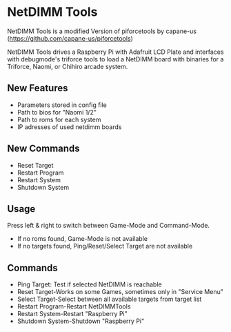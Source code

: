 NetDIMM Tools
=============

NetDIMM Tools is a modified Version of piforcetools by capane-us (https://github.com/capane-us/piforcetools)

NetDIMM Tools drives a Raspberry Pi with Adafruit LCD Plate and interfaces with debugmode's triforce tools to load a NetDIMM board with binaries for a Triforce, Naomi, or Chihiro arcade system.

## New Features
- Parameters stored in config file
- Path to bios for "Naomi 1/2"
- Path to roms for each system
- IP adresses of used netdimm boards

## New Commands
- Reset Target
- Restart Program
- Restart System
- Shutdown System

## Usage
Press left & right to switch between Game-Mode and Command-Mode.
- If no roms found, Game-Mode is not available
- If no targets found, Ping/Reset/Select Target are not available

## Commands
- Ping Target: Test if selected NetDIMM is reachable
- Reset Target-Works on some Games, sometimes only in "Service Menu"
- Select Target-Select between all available targets from target list
- Restart Program-Restart NetDIMMTools
- Restart System-Restart "Raspberry Pi"
- Shutdown System-Shutdown "Raspberry Pi"



